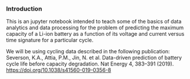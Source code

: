 ### Introduction

This is an jupyter notebook intended to teach some of the basics
of data analytics and data processing for the problem of predicting
the maximum capacity of a Li-ion battery as a function of its
voltage and current versus time signature for a particular cycle.

We will be using cycling data described in the following publication:
Severson, K.A., Attia, P.M., Jin, N. et al. Data-driven prediction of battery cycle life before capacity degradation. Nat Energy 4, 383–391 (2019). https://doi.org/10.1038/s41560-019-0356-8
